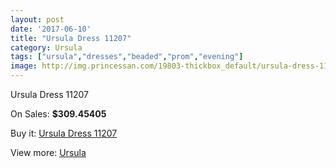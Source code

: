 ```yaml
---
layout: post
date: '2017-06-10'
title: "Ursula Dress 11207"
category: Ursula
tags: ["ursula","dresses","beaded","prom","evening"]
image: http://img.princessan.com/19803-thickbox_default/ursula-dress-11207.jpg
---
```

Ursula Dress 11207

On Sales: **$309.45405**
<a href="https://www.princessan.com/en/ursula/8866-ursula-dress-11207.html"><amp-img layout="responsive" width="600" height="600" src="//img.princessan.com/19803-thickbox_default/ursula-dress-11207.jpg" alt="Ursula Dress 11207 0" /></a>

Buy it: [Ursula Dress 11207](https://www.princessan.com/en/ursula/8866-ursula-dress-11207.html "Ursula Dress 11207")

View more: [Ursula](https://www.princessan.com/en/72-ursula "Ursula")